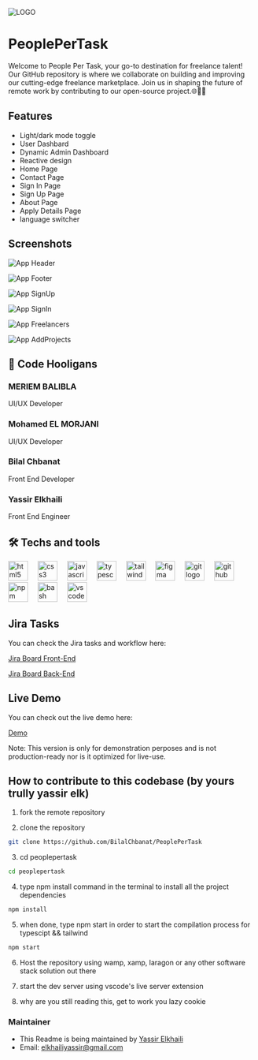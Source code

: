![LOGO](https://i.imgur.com/JFYlz5q.png)


# PeoplePerTask

Welcome to People Per Task, your go-to destination for freelance talent! Our GitHub repository is where we collaborate on building and improving our cutting-edge freelance marketplace. Join us in shaping the future of remote work by contributing to our open-source project.🌐💼🚀


## Features

- Light/dark mode toggle
- User Dashbard
- Dynamic Admin Dashboard
- Reactive design
- Home Page
- Contact Page
- Sign In Page
- Sign Up Page
- About Page
- Apply Details Page
- language switcher

## Screenshots

![App Header](https://i.imgur.com/VShjZ98.png)

![App Footer](https://i.imgur.com/BlWPQtL.png)

![App SignUp](https://i.imgur.com/ZtbSJCI.png)

![App SignIn](https://i.imgur.com/jk1Djnk.png)

![App Freelancers](https://i.imgur.com/mAhOk9B.png)

![App AddProjects](https://i.imgur.com/b5LG6LZ.png)

## 🚀 Code Hooligans

### MERIEM BALIBLA
UI/UX Developer
### Mohamed EL MORJANI
UI/UX Developer
### Bilal Chbanat
Front End Developer
### Yassir Elkhaili
Front End Engineer

## 🛠 Techs and tools
<div align="left">
  <img src="https://cdn.jsdelivr.net/gh/devicons/devicon/icons/html5/html5-original.svg" height="40" alt="html5 logo"  />
  <img width="12" />
  <img src="https://cdn.jsdelivr.net/gh/devicons/devicon/icons/css3/css3-original.svg" height="40" alt="css3 logo"  />
  <img width="12" />
  <img src="https://cdn.jsdelivr.net/gh/devicons/devicon/icons/javascript/javascript-original.svg" height="40" alt="javascript logo"  />
  <img width="12" />
  <img src="https://cdn.jsdelivr.net/gh/devicons/devicon/icons/typescript/typescript-original.svg" height="40" alt="typescript logo"  />
  <img width="12" />
  <img src="https://upload.wikimedia.org/wikipedia/commons/d/d5/Tailwind_CSS_Logo.svg" height="40" alt="tailwindcss logo"  />
  <img width="12" />
  <img src="https://cdn.jsdelivr.net/gh/devicons/devicon/icons/figma/figma-original.svg" height="40" alt="figma logo"  />
  <img width="12" />
  <img src="https://cdn.jsdelivr.net/gh/devicons/devicon/icons/git/git-original.svg" height="40" alt="git logo"  />
  <img width="12" />
  <img src="https://cdn.jsdelivr.net/gh/devicons/devicon/icons/github/github-original.svg" height="40" alt="github logo"  />
  <img width="12" />
  <img src="https://cdn.jsdelivr.net/gh/devicons/devicon/icons/npm/npm-original-wordmark.svg" height="40" alt="npm logo"  />
  <img width="12" />
  <img src="https://cdn.jsdelivr.net/gh/devicons/devicon/icons/bash/bash-original.svg" height="40" alt="bash logo"  />
  <img width="12" />
  <img src="https://cdn.jsdelivr.net/gh/devicons/devicon/icons/vscode/vscode-original.svg" height="40" alt="vscode logo"  />
</div>

###


## Jira Tasks

You can check the Jira tasks and workflow here:

[Jira Board Front-End](https://nonesite.atlassian.net/jira/software/projects/PW/boards/3)

[Jira Board Back-End](https://nonesite.atlassian.net/jira/software/projects/PB/boards/6)

## Live Demo

You can check out the live demo here:

[Demo](https://bilalchbanat.github.io/PeoplePerTask/)

Note: This version is only for demonstration perposes and is not production-ready nor is it optimized for live-use.

## How to contribute to this codebase (by yours trully yassir elk)

1. fork the remote repository

2. clone the repository 

```bash
git clone https://github.com/BilalChbanat/PeoplePerTask
```
3. cd peoplepertask

```bash
cd peoplepertask
```

4. type npm install command in the terminal to install all the project dependencies

```bash
npm install
```
5. when done, type npm start in order to start the compilation process for typescipt && tailwind

```bash
npm start
```
6. Host the repository using wamp, xamp, laragon or any other software stack solution out there

7. start the dev server using vscode's live server extension

8. why are you still reading this, get to work you lazy cookie

### Maintainer 

- This Readme is being maintained by [Yassir Elkhaili](https://github.com/yassirelkhaili)
- Email: [elkhailiyassir@gmail.com](mailto:elkhailiyassir@gmail.com)




